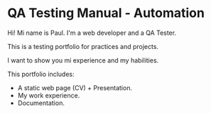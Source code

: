 # QA Testing Manual - Automation

Hi! Mi name is Paul. I'm a web developer and a QA Tester.

This is a testing portfolio for practices and projects.

I want to show you mi experience and my habilities.

This portfolio includes:

* A static web page (CV) + Presentation.
* My work experience.
* Documentation.


